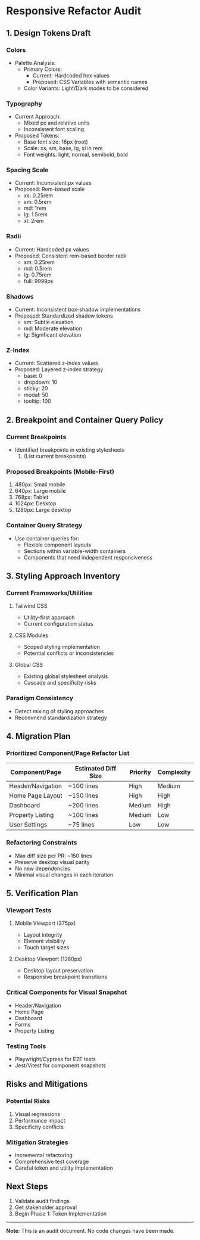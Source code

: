 # Responsive Refactor Audit

## 1. Design Tokens Draft

### Colors
- Palette Analysis:
  - Primary Colors: 
    - Current: Hardcoded hex values
    - Proposed: CSS Variables with semantic names
  - Color Variants: Light/Dark modes to be considered

### Typography
- Current Approach: 
  - Mixed px and relative units
  - Inconsistent font scaling
- Proposed Tokens:
  - Base font size: 16px (root)
  - Scale: xs, sm, base, lg, xl in rem
  - Font weights: light, normal, semibold, bold

### Spacing Scale
- Current: Inconsistent px values
- Proposed: Rem-based scale
  - xs: 0.25rem
  - sm: 0.5rem
  - md: 1rem
  - lg: 1.5rem
  - xl: 2rem

### Radii
- Current: Hardcoded px values
- Proposed: Consistent rem-based border radii
  - sm: 0.25rem
  - md: 0.5rem
  - lg: 0.75rem
  - full: 9999px

### Shadows
- Current: Inconsistent box-shadow implementations
- Proposed: Standardized shadow tokens
  - sm: Subtle elevation
  - md: Moderate elevation
  - lg: Significant elevation

### Z-Index
- Current: Scattered z-index values
- Proposed: Layered z-index strategy
  - base: 0
  - dropdown: 10
  - sticky: 20
  - modal: 50
  - tooltip: 100

## 2. Breakpoint and Container Query Policy

### Current Breakpoints
- Identified breakpoints in existing stylesheets
  1. (List current breakpoints)

### Proposed Breakpoints (Mobile-First)
1. 480px: Small mobile
2. 640px: Large mobile
3. 768px: Tablet
4. 1024px: Desktop
5. 1280px: Large desktop

### Container Query Strategy
- Use container queries for:
  - Flexible component layouts
  - Sections within variable-width containers
  - Components that need independent responsiveness

## 3. Styling Approach Inventory

### Current Frameworks/Utilities
1. Tailwind CSS
   - Utility-first approach
   - Current configuration status

2. CSS Modules
   - Scoped styling implementation
   - Potential conflicts or inconsistencies

3. Global CSS
   - Existing global stylesheet analysis
   - Cascade and specificity risks

### Paradigm Consistency
- Detect mixing of styling approaches
- Recommend standardization strategy

## 4. Migration Plan

### Prioritized Component/Page Refactor List

| Component/Page | Estimated Diff Size | Priority | Complexity |
|---------------|---------------------|----------|------------|
| Header/Navigation | ~100 lines | High | Medium |
| Home Page Layout | ~150 lines | High | High |
| Dashboard | ~200 lines | Medium | High |
| Property Listing | ~100 lines | Medium | Low |
| User Settings | ~75 lines | Low | Low |

### Refactoring Constraints
- Max diff size per PR: ~150 lines
- Preserve desktop visual parity
- No new dependencies
- Minimal visual changes in each iteration

## 5. Verification Plan

### Viewport Tests
1. Mobile Viewport (375px)
   - Layout integrity
   - Element visibility
   - Touch target sizes

2. Desktop Viewport (1280px)
   - Desktop layout preservation
   - Responsive breakpoint transitions

### Critical Components for Visual Snapshot
- Header/Navigation
- Home Page
- Dashboard
- Forms
- Property Listing

### Testing Tools
- Playwright/Cypress for E2E tests
- Jest/Vitest for component snapshots

## Risks and Mitigations

### Potential Risks
1. Visual regressions
2. Performance impact
3. Specificity conflicts

### Mitigation Strategies
- Incremental refactoring
- Comprehensive test coverage
- Careful token and utility implementation

## Next Steps
1. Validate audit findings
2. Get stakeholder approval
3. Begin Phase 1: Token Implementation

---

**Note**: This is an audit document. No code changes have been made.

